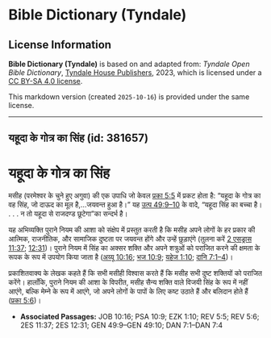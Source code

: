 # Bible Dictionary (Tyndale)

## License Information

**Bible Dictionary (Tyndale)** is based on and adapted from: _Tyndale Open Bible Dictionary_, [Tyndale House Publishers](https://tyndaleopenresources.com/), 2023, which is licensed under a [CC BY-SA 4.0 license](https://creativecommons.org/licenses/by-sa/4.0/legalcode.en).

This markdown version (created `2025-10-16`) is provided under the same license.



--------------------------------

## यहूदा के गोत्र का सिंह (id: 381657)

यहूदा के गोत्र का सिंह
======================

मसीह (परमेश्वर के चुने हुए अगुवा) की एक उपाधि जो केवल [प्रका 5:5](https://ref.ly/Rev5:5) में प्रकट होता है: “यहूदा के गोत्र का वह सिंह, जो दाऊद का मूल है,...जयवन्त हुआ है।” यह [उत्प 49:9–10](https://ref.ly/Gen49:9-Gen49:10) के वादे, “यहूदा सिंह का बच्चा है। . . . न तो यहूदा से राजदण्ड छूटेगा”का सन्दर्भ है।

यह अभिव्यक्ति पुराने नियम की आशा को संक्षेप में प्रस्तुत करती है कि मसीह अपने लोगों के हर प्रकार की आत्मिक, राजनीतिक, और सामाजिक दुष्टता पर जयवन्त होंगे और उन्हें छुड़ाएंगे (तुलना करें [2 एसड्रास 11:37](https://ref.ly/2Esd11:37); [12:31](https://ref.ly/2Esd12:31))। पुराने नियम में सिंह का अक्सर शक्ति और अपने शत्रुओं को पराजित करने की क्षमता के रूपक के रूप में उपयोग किया जाता है ([अय्यू 10:16](https://ref.ly/Job10:16); [भज 10:9](https://ref.ly/Ps10:9); [यहेज 1:10](https://ref.ly/Ezek1:10); [दानि 7:1–4](https://ref.ly/Dan7:1-Dan7:4))।

प्रकाशितवाक्य के लेखक कहते हैं कि सभी मसीही विश्वास करते हैं कि मसीह सभी दुष्ट शक्तियों को पराजित करेंगे। हालाँकि, पुराने नियम की आशा के विपरीत, मसीह सैन्य शक्ति वाले विजयी सिंह के रूप में नहीं आएंगे, बल्कि मेम्ने के रूप में आएंगे, जो अपने लोगों के पापों के लिए कष्ट उठाते हैं और बलिदान होते हैं ([प्रका 5:6](https://ref.ly/Rev5:6))।

* **Associated Passages:** JOB 10:16; PSA 10:9; EZK 1:10; REV 5:5; REV 5:6; 2ES 11:37; 2ES 12:31; GEN 49:9–GEN 49:10; DAN 7:1–DAN 7:4

